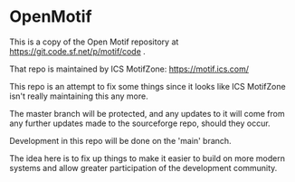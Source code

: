 OpenMotif
===

This is a copy of the Open Motif repository at
https://git.code.sf.net/p/motif/code .

That repo is maintained by ICS MotifZone: https://motif.ics.com/

This repo is an attempt to fix some things since it looks like ICS
MotifZone isn't really maintaining this any more.

The master branch will be protected, and any updates to it will come
from any further updates made to the sourceforge repo, should they
occur.

Development in this repo will be done on the 'main' branch.

The idea here is to fix up things to make it easier to build on more
modern systems and allow greater participation of the development
community.


